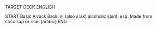 TARGET DECK
ENGLISH

START
Basic
Arrack
Back: n. (also arak) alcoholic spirit, esp. Made from coco sap or rice. [arabic]
END
